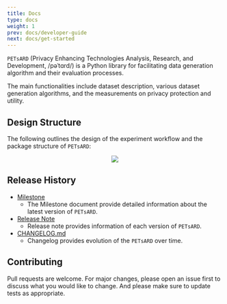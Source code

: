 ```yaml
---
title: Docs
type: docs
weight: 1
prev: docs/developer-guide
next: docs/get-started
---
```


`PETsARD` (Privacy Enhancing Technologies Analysis, Research, and Development, /pəˈtɑrd/) is a Python library for facilitating data generation algorithm and their evaluation processes.

The main functionalities include dataset description, various dataset generation algorithms, and the measurements on privacy protection and utility.

## Design Structure

The following outlines the design of the experiment workflow and the package structure of `PETsARD`:

<p align="center"><img src="../../images/PETsARD_design_en.png"></p>

## Release History

- [Milestone](https://github.com/nics-tw/PETsARD/releases/latest)
  - The Milestone document provide detailed information about the latest version of `PETsARD`.
- [Release Note](https://github.com/nics-tw/petsard/releases)
  - Release note provides information of each version of `PETsARD`.
- [CHANGELOG.md](https://github.com/nics-tw/petsard/blob/main/CHANGELOG.md)
  - Changelog provides evolution of the `PETsARD` over time.

## Contributing

Pull requests are welcome. For major changes, please open an issue first to discuss what you would like to change. And please make sure to update tests as appropriate.